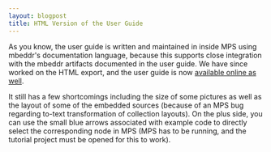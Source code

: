 ```yaml
---
layout: blogpost
title: HTML Version of the User Guide
---
```


As you know, the user guide is written and maintained in inside MPS using mbeddr's documentation language, because
this supports close integration with the mbeddr artifacts documented in the user guide. We have since worked on the
HTML export, and the user guide is now <a target="_blank" href="http://mbeddr.com/userguide/UserGuideExport.html">available online as well</a>.

It still has a few shortcomings including the size of some pictures as well as the layout of some of the embedded sources (because of an MPS bug regarding to-text transformation
of collection layouts). On the plus side, you can use the small blue arrows associated with example code to
directly select the corresponding node in MPS (MPS has to be running, and the tutorial project must be opened for this to work).
